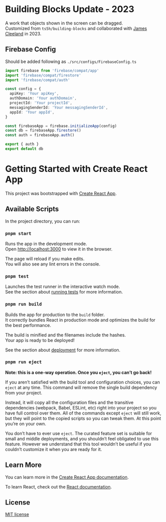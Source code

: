 # Building Blocks Update - 2023
A work that objects shown in the screen can be dragged.   
Customized from `ts5h/building-blocks` and collaborated with [James Cleeland](https://independent.academia.edu/JamesCleeland) in 2023.

## Firebase Config
Should be added following as ```./src/configs/FirebaseConfig.ts```

```typescript
import firebase from 'firebase/compat/app'
import 'firebase/compat/firestore'
import 'firebase/compat/auth'

const config = {
  apiKey: 'Your apiKey',
  authDomain: 'Your authDomain',
  projectId: 'Your projectId',
  messagingSenderId: 'Your messagingSenderId',
  appId: 'Your appId',
}

const firebaseApp = firebase.initializeApp(config)
const db = firebaseApp.firestore()
const auth = firebaseApp.auth()

export { auth }
export default db
```

# Getting Started with Create React App

This project was bootstrapped with [Create React App](https://github.com/facebook/create-react-app).

## Available Scripts

In the project directory, you can run:

### `pnpm start`

Runs the app in the development mode.\
Open [http://localhost:3000](http://localhost:3000) to view it in the browser.

The page will reload if you make edits.\
You will also see any lint errors in the console.

### `pnpm test`

Launches the test runner in the interactive watch mode.\
See the section about [running tests](https://facebook.github.io/create-react-app/docs/running-tests) for more information.

### `pnpm run build`

Builds the app for production to the `build` folder.\
It correctly bundles React in production mode and optimizes the build for the best performance.

The build is minified and the filenames include the hashes.\
Your app is ready to be deployed!

See the section about [deployment](https://facebook.github.io/create-react-app/docs/deployment) for more information.

### `pnpm run eject`

**Note: this is a one-way operation. Once you `eject`, you can’t go back!**

If you aren’t satisfied with the build tool and configuration choices, you can `eject` at any time. This command will remove the single build dependency from your project.

Instead, it will copy all the configuration files and the transitive dependencies (webpack, Babel, ESLint, etc) right into your project so you have full control over them. All of the commands except `eject` will still work, but they will point to the copied scripts so you can tweak them. At this point you’re on your own.

You don’t have to ever use `eject`. The curated feature set is suitable for small and middle deployments, and you shouldn’t feel obligated to use this feature. However we understand that this tool wouldn’t be useful if you couldn’t customize it when you are ready for it.

## Learn More

You can learn more in the [Create React App documentation](https://facebook.github.io/create-react-app/docs/getting-started).

To learn React, check out the [React documentation](https://reactjs.org/).

## License
[MIT license](./LICENSE)
